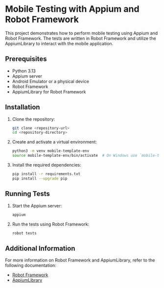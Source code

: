 # Mobile Testing with Appium and Robot Framework

This project demonstrates how to perform mobile testing using Appium and Robot Framework. The tests are written in Robot Framework and utilize the AppiumLibrary to interact with the mobile application.

## Prerequisites

- Python 3.13
- Appium server
- Android Emulator or a physical device
- Robot Framework
- AppiumLibrary for Robot Framework

## Installation

1. Clone the repository:
    ```sh
    git clone <repository-url>
    cd <repository-directory>
    ```

2. Create and activate a virtual environment:
    ```sh
    python3 -m venv mobile-template-env
    source mobile-template-env/bin/activate  # On Windows use `mobile-template\Scripts\activate`
    ```

3. Install the required dependencies:
    ```sh
    pip install -r requirements.txt
    pip install --upgrade pip
    ```

## Running Tests

1. Start the Appium server:
    ```sh
    appium
    ```

2. Run the tests using Robot Framework:
    ```sh
    robot tests
    ```

## Additional Information

For more information on Robot Framework and AppiumLibrary, refer to the following documentation:
- [Robot Framework](https://robotframework.org/)
- [AppiumLibrary](https://github.com/serhatbolsu/robotframework-appiumlibrary)
 